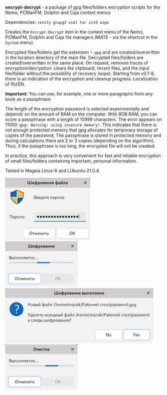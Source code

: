 **encrypt-decrypt** - a package of gpg files/folders encryption scripts for the Nemo, PCManFM, Dolphin and Caja context menus

Dependencies: `zenity gnupg2 xsel tar zstd wipe`

Creates the `Encrypt-Decrypt` item in the context menu of the Nemo, PCManFM, Dolphin and Caja file managers (MATE - via the shortcut in the `System` menu).

Encrypted files/folders get the extension `*.gpg` and are created/overwritten in the location directory of the main file. Decrypted files/folders are created/overwritten in the same place. On request, removes traces of encryption/decryption: clears the clipboard, recent files, and the input file/folder without the possibility of recovery (wipe). Starting from v0.1-8, there is an indication of the encryption and cleanup progress. Localization of RU/EN.

**Important:** You can use, for example, one or more paragraphs from any book as a passphrase.

The length of the encryption password is selected experimentally and depends on the amount of RAM on the computer. With 8GB RAM, you can score a passphrase with a length of 10999 characters. The error appears on 11000: `gpg: Warning: using insecure memory!`. This indicates that there is not enough protected memory that gpg allocates for temporary storage of copies of the password. The passphrase is stored in protected memory and during calculations there are 2 or 3 copies (depending on the algorithm). Thus, if the passphrase is too long, the encrypted file will not be created.

In practice, this approach is very convenient for fast and reliable encryption of small files/folders containing important, personal information.

Tested in Mageia Linux-8 and LUbuntu-21.0.4.

![](https://github.com/AKotov-dev/encrypt-decrypt/blob/main/ScreenShots/encrypt-decrypt1.png)  ![](https://github.com/AKotov-dev/encrypt-decrypt/blob/main/ScreenShots/encrypt-decrypt2.png)  ![](https://github.com/AKotov-dev/encrypt-decrypt/blob/main/ScreenShots/encrypt-decrypt3.png)  ![](https://github.com/AKotov-dev/encrypt-decrypt/blob/main/ScreenShots/encrypt-decrypt4.png)
